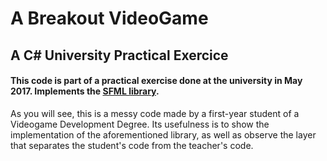 # A Breakout VideoGame
## A C# University Practical Exercice

#### This code is part of a practical exercise done at the university in May 2017. Implements the [SFML library](https://sfml-dev.org).

As you will see, this is a messy code made by a first-year student of a Videogame Development Degree. Its usefulness is to show the implementation of the aforementioned library, as well as observe the layer that separates the student's code from the teacher's code.
